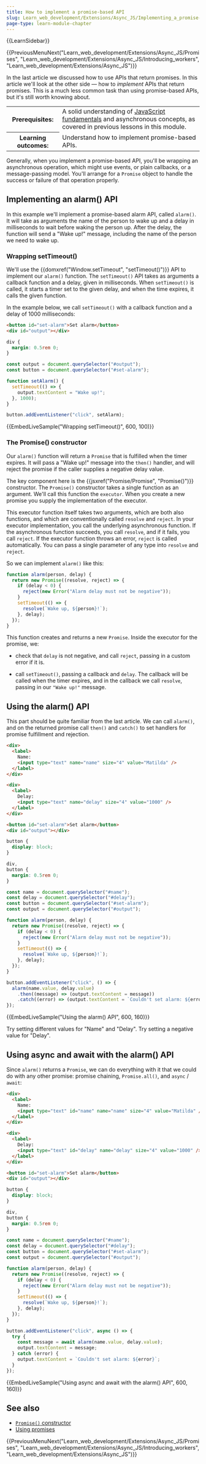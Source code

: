```yaml
---
title: How to implement a promise-based API
slug: Learn_web_development/Extensions/Async_JS/Implementing_a_promise-based_API
page-type: learn-module-chapter
---
```


{{LearnSidebar}}

{{PreviousMenuNext("Learn_web_development/Extensions/Async_JS/Promises", "Learn_web_development/Extensions/Async_JS/Introducing_workers", "Learn_web_development/Extensions/Async_JS")}}

In the last article we discussed how to use APIs that return promises. In this article we'll look at the other side — how to _implement_ APIs that return promises. This is a much less common task than using promise-based APIs, but it's still worth knowing about.

<table>
  <tbody>
    <tr>
      <th scope="row">Prerequisites:</th>
      <td>
         A solid understanding of <a href="/en-US/docs/Learn_web_development/Core/Scripting">JavaScript fundamentals</a> and asynchronous concepts, as covered in previous lessons in this module.
      </td>
    </tr>
    <tr>
      <th scope="row">Learning outcomes:</th>
      <td>Understand how to implement promise-based APIs.</td>
    </tr>
  </tbody>
</table>

Generally, when you implement a promise-based API, you'll be wrapping an asynchronous operation, which might use events, or plain callbacks, or a message-passing model. You'll arrange for a `Promise` object to handle the success or failure of that operation properly.

## Implementing an alarm() API

In this example we'll implement a promise-based alarm API, called `alarm()`. It will take as arguments the name of the person to wake up and a delay in milliseconds to wait before waking the person up. After the delay, the function will send a "Wake up!" message, including the name of the person we need to wake up.

### Wrapping setTimeout()

We'll use the {{domxref("Window.setTimeout", "setTimeout()")}} API to implement our `alarm()` function. The `setTimeout()` API takes as arguments a callback function and a delay, given in milliseconds. When `setTimeout()` is called, it starts a timer set to the given delay, and when the time expires, it calls the given function.

In the example below, we call `setTimeout()` with a callback function and a delay of 1000 milliseconds:

```html
<button id="set-alarm">Set alarm</button>
<div id="output"></div>
```

```css hidden
div {
  margin: 0.5rem 0;
}
```

```js
const output = document.querySelector("#output");
const button = document.querySelector("#set-alarm");

function setAlarm() {
  setTimeout(() => {
    output.textContent = "Wake up!";
  }, 1000);
}

button.addEventListener("click", setAlarm);
```

{{EmbedLiveSample("Wrapping setTimeout()", 600, 100)}}

### The Promise() constructor

Our `alarm()` function will return a `Promise` that is fulfilled when the timer expires. It will pass a "Wake up!" message into the `then()` handler, and will reject the promise if the caller supplies a negative delay value.

The key component here is the {{jsxref("Promise/Promise", "Promise()")}} constructor. The `Promise()` constructor takes a single function as an argument. We'll call this function the `executor`. When you create a new promise you supply the implementation of the executor.

This executor function itself takes two arguments, which are both also functions, and which are conventionally called `resolve` and `reject`. In your executor implementation, you call the underlying asynchronous function. If the asynchronous function succeeds, you call `resolve`, and if it fails, you call `reject`. If the executor function throws an error, `reject` is called automatically. You can pass a single parameter of any type into `resolve` and `reject`.

So we can implement `alarm()` like this:

```js
function alarm(person, delay) {
  return new Promise((resolve, reject) => {
    if (delay < 0) {
      reject(new Error("Alarm delay must not be negative"));
    }
    setTimeout(() => {
      resolve(`Wake up, ${person}!`);
    }, delay);
  });
}
```

This function creates and returns a new `Promise`. Inside the executor for the promise, we:

- check that `delay` is not negative, and call `reject`, passing in a custom error if it is.

- call `setTimeout()`, passing a callback and `delay`. The callback will be called when the timer expires, and in the callback we call `resolve`, passing in our `"Wake up!"` message.

## Using the alarm() API

This part should be quite familiar from the last article. We can call `alarm()`, and on the returned promise call `then()` and `catch()` to set handlers for promise fulfillment and rejection.

```html hidden
<div>
  <label>
    Name:
    <input type="text" name="name" size="4" value="Matilda" />
  </label>
</div>

<div>
  <label>
    Delay:
    <input type="text" name="delay" size="4" value="1000" />
  </label>
</div>

<button id="set-alarm">Set alarm</button>
<div id="output"></div>
```

```css hidden
button {
  display: block;
}

div,
button {
  margin: 0.5rem 0;
}
```

```js
const name = document.querySelector("#name");
const delay = document.querySelector("#delay");
const button = document.querySelector("#set-alarm");
const output = document.querySelector("#output");

function alarm(person, delay) {
  return new Promise((resolve, reject) => {
    if (delay < 0) {
      reject(new Error("Alarm delay must not be negative"));
    }
    setTimeout(() => {
      resolve(`Wake up, ${person}!`);
    }, delay);
  });
}

button.addEventListener("click", () => {
  alarm(name.value, delay.value)
    .then((message) => (output.textContent = message))
    .catch((error) => (output.textContent = `Couldn't set alarm: ${error}`));
});
```

{{EmbedLiveSample("Using the alarm() API", 600, 160)}}

Try setting different values for "Name" and "Delay". Try setting a negative value for "Delay".

## Using async and await with the alarm() API

Since `alarm()` returns a `Promise`, we can do everything with it that we could do with any other promise: promise chaining, `Promise.all()`, and `async` / `await`:

```html hidden
<div>
  <label>
    Name:
    <input type="text" id="name" name="name" size="4" value="Matilda" />
  </label>
</div>

<div>
  <label>
    Delay:
    <input type="text" id="delay" name="delay" size="4" value="1000" />
  </label>
</div>

<button id="set-alarm">Set alarm</button>
<div id="output"></div>
```

```css hidden
button {
  display: block;
}

div,
button {
  margin: 0.5rem 0;
}
```

```js
const name = document.querySelector("#name");
const delay = document.querySelector("#delay");
const button = document.querySelector("#set-alarm");
const output = document.querySelector("#output");

function alarm(person, delay) {
  return new Promise((resolve, reject) => {
    if (delay < 0) {
      reject(new Error("Alarm delay must not be negative"));
    }
    setTimeout(() => {
      resolve(`Wake up, ${person}!`);
    }, delay);
  });
}

button.addEventListener("click", async () => {
  try {
    const message = await alarm(name.value, delay.value);
    output.textContent = message;
  } catch (error) {
    output.textContent = `Couldn't set alarm: ${error}`;
  }
});
```

{{EmbedLiveSample("Using async and await with the alarm() API", 600, 160)}}

## See also

- [`Promise()` constructor](/en-US/docs/Web/JavaScript/Reference/Global_Objects/Promise/Promise)
- [Using promises](/en-US/docs/Web/JavaScript/Guide/Using_promises)

{{PreviousMenuNext("Learn_web_development/Extensions/Async_JS/Promises", "Learn_web_development/Extensions/Async_JS/Introducing_workers", "Learn_web_development/Extensions/Async_JS")}}
